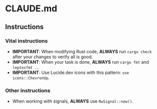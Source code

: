 # CLAUDE.md


## Instructions

### Vital instructions

- **IMPORTANT**: When modifying Rust code, **ALWAYS** run `cargo check` after your changes to verify all is good.
- **IMPORTANT**: When your task is done, **ALWAYS** run `cargo fmt` and `leptosfmt .`.
- **IMPORTANT**: Use Lucide.dev icons with this pattern: `use icons::ChevronUp`.


### Other instructions

- When working with signals, **ALWAYS** use `RwSignal::new()`.
